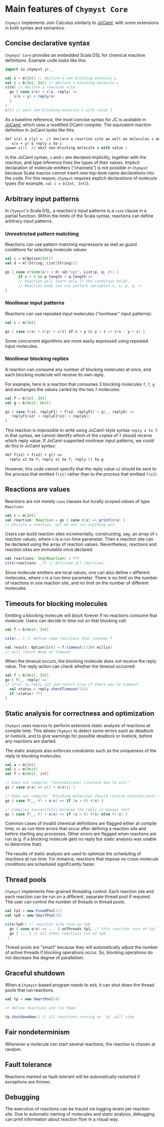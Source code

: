 <link href="{{ site.github.url }}/tables.css" rel="stylesheet" />

# Main features of `Chymyst Core`

`Chymyst` implements Join Calculus similarly to [JoCaml](http://jocaml.inria.fr), with some extensions in both syntax and semantics.

## Concise declarative syntax 

`Chymyst Core` provides an embedded Scala DSL for chemical machine definitions.
Example code looks like this:

```scala
import io.chymyst.jc._

val s = m[Int] // declare a non-blocking molecule s
val c = b[Int, Int] // declare a blocking molecule c
site( // declare a reaction site
  go { case s(x) + c(y, reply) =>
    s(x + y) + reply(x)
  }
)
s(1) // emit non-blocking molecule s with value 1

```

As a baseline reference, the most concise syntax for JC is available in [JoCaml](http://jocaml.inria.fr), which uses a modified OCaml compiler.
The equivalent reaction definition in JoCaml looks like this:

```ocaml
def s(x) & c(y) =  // declare a reaction site as well as molecules s and c
   s(x + y) & reply x to c
spawn s(1)  // emit non-blocking molecule s with value 1

```

In the JoCaml syntax, `s` and `c` are declared implicitly, together with the reaction, and type inference fixes the types of their values.
Implicit declaration of molecule emitters (“channels”) is not possible in `Chymyst` because Scala macros cannot insert new top-level name declarations into the code.
For this reason, `Chymyst` requires explicit declarations of molecule types (for example, `val c = b[Int, Int]`).

## Arbitrary input patterns

In `Chymyst`'s Scala DSL, a reaction's input patterns is a `case` clause in a partial function.
Within the limits of the Scala syntax, reactions can define arbitrary input patterns.
 
### Unrestricted pattern matching

Reactions can use pattern matching expressions as well as guard conditions for selecting molecule values:

```scala
val c = m[Option[Int]]
val d = m[(String, List[String])]

go { case c(Some(x)) + d( s@("xyz", List(p, q, r)) ) 
      if x > 0 && p.length > q.length =>
      // Reaction will start only if the condition holds.
      // Reaction body can use pattern variables x, s, p, q, r.
}

```

### Nonlinear input patterns

Reactions can use repeated input molecules ("nonlinear" input patterns):

```scala
val c = m[Int]

go { case c(x) + c(y) + c(z) if x > y && y > z => c(x - y + z) }

```

Some concurrent algorithms are more easily expressed using repeated input molecules.

### Nonlinear blocking replies

A reaction can consume any number of blocking molecules at once, and each blocking molecule will receive its own reply.

For example, here is a reaction that consumes 3 blocking molecules `f`, `f`, `g` and exchanges the values caried by the two `f` molecules:

```scala
val f = b[Int, Int]
val g = b[Unit, Unit]

go { case f(x1, replyF1) + f(x2, replyF2) + g(_, replyG) =>
   replyF1(x2) + replyF2(x1) + replyG()
}

```

This reaction is impossible to write using JoCaml-style syntax `reply x to f`:
in that syntax, we cannot identify which of the copies of `f` should receive which reply value.
If JoCaml supported nonlinear input patterns, we could do this in JoCaml syntax:

```ocaml
def f(x1) + f(x2) + g() =>
  reply x2 to f; reply x1 to f; reply () to g

```

However, this code cannot specify that the reply value `x2` should be sent to the process that emitted `f(x1)` rather than to the process that emitted `f(x2)`.

## Reactions are values

Reactions are not merely `case` clauses but locally scoped values of type `Reaction`:

```scala
val c = m[Int]
val reaction: Reaction = go { case c(x) => println(x) }
// Declare a reaction, but do not run anything yet.

```

Users can build reaction sites incrementally, constructing, say, an array of `n` reaction values, where `n` is a run-time parameter.
Then a reaction site can be declared using the array of reaction values.
Nevertheless, reactions and reaction sites are immutable once declared.

```scala
val reactions: Seq[Reaction] = ???
site(reactions: _*) // Activate all reactions. 

```

Since molecule emitters are local values, one can also define `n` different molecules, where `n` is a run-time parameter.
There is no limit on the number of reactions in one reaction site, and no limit on the number of different molecules. 


## Timeouts for blocking molecules

Emitting a blocking molecule will block forever if no reactions consume that molecule.
Users can decide to time out on that blocking call:

```scala
val f = b[Unit, Int]

site(...) // define some reactions that consume f

val result: Option[Int] = f.timeout()(200 millis)
// will return None on timeout

```

When the timeout occurs, the blocking molecule does not receive the reply value.
The reply action can check whether the timeout occurred:

```scala
val f = b[Unit, Int]
go { f(_, reply) =>
// offer to reply 123 and return true if there was no timeout
  val status = reply.checkTimeout(123)
  if (status) ???
}

```

## Static analysis for correctness and optimization

`Chymyst` uses macros to perform extensive static analysis of reactions at compile time.
This allows `Chymyst` to detect some errors such as deadlock or livelock, and to give warnings for possible deadlock or livelock, before any reactions are started.

The static analysis also enforces constraints such as the uniqueness of the reply to blocking molecules.

```scala
val a = m[Int]
val c = m[Unit]
val f = b[Unit, int]

// Does not compile: "Unconditional livelock due to a(x)"
go { case a(x) => c() + a(x+1) }

// Does not compile: "Blocking molecules should receive unconditional reply"
go { case f(_, r) + a(x) => if (x > 0) r(x) }

// Compiles successfully because the reply is always sent.
go { case f(_, r) + a(x) => if (x > 0) r(x) else r(-x) }

```

Common cases of invalid chemical definitions are flagged either at compile time, or as run-time errors that occur after defining a reaction site and before starting any processes.
Other errors are flagged when reactions are run (e.g. if a blocking molecule gets no reply but static analysis was unable to determine that).

The results of static analysis are used to optimize the scheduling of reactions at run time.
For instance, reactions that impose no cross-molecule conditions are scheduled significantly faster.

## Thread pools

`Chymyst` implements fine-grained threading control.
Each reaction site and each reaction can be run on a different, separate thread pool if required.
The user can control the number of threads in thread pools.

```scala
val tp1 = new FixedPool(1)
val tp8 = new SmartPool(8)

site(tp8)( // reaction site runs on tp8
  go { case a(x) => ... } onThreads tp1, // this reaction runs on tp1
  go { ... } // all other reactions run on tp8
 )

```

Thread pools are "smart" because they will automatically adjust the number of active threads if blocking operations occur.
So, blocking operations do not decrease the degree of parallelism.

## Graceful shutdown

When a `Chymyst`-based program needs to exit, it can shut down the thread pools that run reactions.

```scala
val tp = new SmartPool(8)

// define reactions and run them

tp.shutdownNow() // all reactions running on `tp` will stop

```

## Fair nondeterminism

Whenever a molecule can start several reactions, the reaction is chosen at random.

## Fault tolerance

Reactions marked as fault-tolerant will be automatically restarted if exceptions are thrown.

## Debugging

The execution of reactions can be traced via logging levels per reaction site.
Due to automatic naming of molecules and static analysis, debugging can print information about reaction flow in a visual way.


